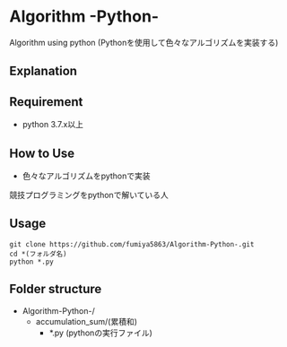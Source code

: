 # Algorithm -Python-
Algorithm using python
(Pythonを使用して色々なアルゴリズムを実装する)

## Explanation
## Requirement
- python 3.7.x以上

## How to Use
- 色々なアルゴリズムをpythonで実装

競技プログラミングをpythonで解いている人

## Usage
```
git clone https://github.com/fumiya5863/Algorithm-Python-.git
cd *(フォルダ名)
python *.py
```

## Folder structure
- Algorithm-Python-/
    - accumulation_sum/(累積和)
        - *.py (pythonの実行ファイル)
